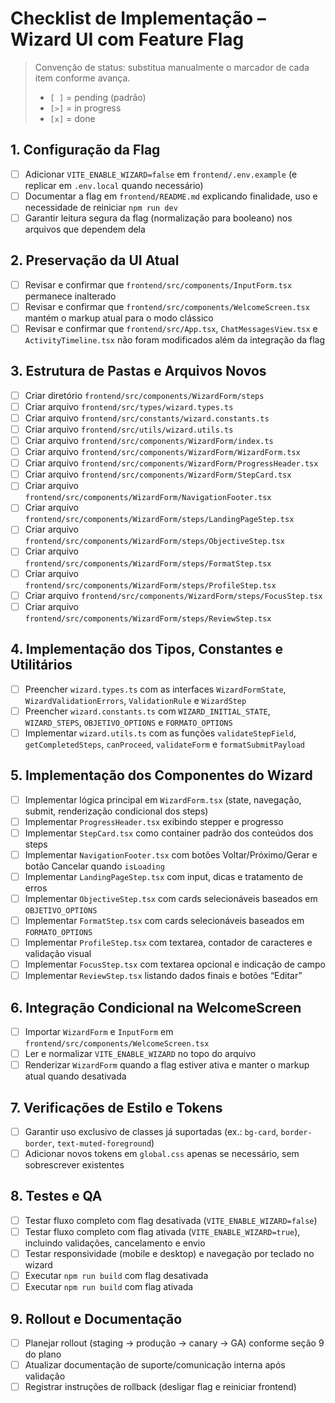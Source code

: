 # Checklist de Implementação – Wizard UI com Feature Flag

> Convenção de status: substitua manualmente o marcador de cada item conforme avança.
> - `[ ]` = pending (padrão)
> - `[>]` = in progress
> - `[x]` = done

## 1. Configuração da Flag
- [ ] Adicionar `VITE_ENABLE_WIZARD=false` em `frontend/.env.example` (e replicar em `.env.local` quando necessário)
- [ ] Documentar a flag em `frontend/README.md` explicando finalidade, uso e necessidade de reiniciar `npm run dev`
- [ ] Garantir leitura segura da flag (normalização para booleano) nos arquivos que dependem dela

## 2. Preservação da UI Atual
- [ ] Revisar e confirmar que `frontend/src/components/InputForm.tsx` permanece inalterado
- [ ] Revisar e confirmar que `frontend/src/components/WelcomeScreen.tsx` mantém o markup atual para o modo clássico
- [ ] Revisar e confirmar que `frontend/src/App.tsx`, `ChatMessagesView.tsx` e `ActivityTimeline.tsx` não foram modificados além da integração da flag

## 3. Estrutura de Pastas e Arquivos Novos
- [ ] Criar diretório `frontend/src/components/WizardForm/steps`
- [ ] Criar arquivo `frontend/src/types/wizard.types.ts`
- [ ] Criar arquivo `frontend/src/constants/wizard.constants.ts`
- [ ] Criar arquivo `frontend/src/utils/wizard.utils.ts`
- [ ] Criar arquivo `frontend/src/components/WizardForm/index.ts`
- [ ] Criar arquivo `frontend/src/components/WizardForm/WizardForm.tsx`
- [ ] Criar arquivo `frontend/src/components/WizardForm/ProgressHeader.tsx`
- [ ] Criar arquivo `frontend/src/components/WizardForm/StepCard.tsx`
- [ ] Criar arquivo `frontend/src/components/WizardForm/NavigationFooter.tsx`
- [ ] Criar arquivo `frontend/src/components/WizardForm/steps/LandingPageStep.tsx`
- [ ] Criar arquivo `frontend/src/components/WizardForm/steps/ObjectiveStep.tsx`
- [ ] Criar arquivo `frontend/src/components/WizardForm/steps/FormatStep.tsx`
- [ ] Criar arquivo `frontend/src/components/WizardForm/steps/ProfileStep.tsx`
- [ ] Criar arquivo `frontend/src/components/WizardForm/steps/FocusStep.tsx`
- [ ] Criar arquivo `frontend/src/components/WizardForm/steps/ReviewStep.tsx`

## 4. Implementação dos Tipos, Constantes e Utilitários
- [ ] Preencher `wizard.types.ts` com as interfaces `WizardFormState`, `WizardValidationErrors`, `ValidationRule` e `WizardStep`
- [ ] Preencher `wizard.constants.ts` com `WIZARD_INITIAL_STATE`, `WIZARD_STEPS`, `OBJETIVO_OPTIONS` e `FORMATO_OPTIONS`
- [ ] Implementar `wizard.utils.ts` com as funções `validateStepField`, `getCompletedSteps`, `canProceed`, `validateForm` e `formatSubmitPayload`

## 5. Implementação dos Componentes do Wizard
- [ ] Implementar lógica principal em `WizardForm.tsx` (state, navegação, submit, renderização condicional dos steps)
- [ ] Implementar `ProgressHeader.tsx` exibindo stepper e progresso
- [ ] Implementar `StepCard.tsx` como container padrão dos conteúdos dos steps
- [ ] Implementar `NavigationFooter.tsx` com botões Voltar/Próximo/Gerar e botão Cancelar quando `isLoading`
- [ ] Implementar `LandingPageStep.tsx` com input, dicas e tratamento de erros
- [ ] Implementar `ObjectiveStep.tsx` com cards selecionáveis baseados em `OBJETIVO_OPTIONS`
- [ ] Implementar `FormatStep.tsx` com cards selecionáveis baseados em `FORMATO_OPTIONS`
- [ ] Implementar `ProfileStep.tsx` com textarea, contador de caracteres e validação visual
- [ ] Implementar `FocusStep.tsx` com textarea opcional e indicação de campo
- [ ] Implementar `ReviewStep.tsx` listando dados finais e botões “Editar”

## 6. Integração Condicional na WelcomeScreen
- [ ] Importar `WizardForm` e `InputForm` em `frontend/src/components/WelcomeScreen.tsx`
- [ ] Ler e normalizar `VITE_ENABLE_WIZARD` no topo do arquivo
- [ ] Renderizar `WizardForm` quando a flag estiver ativa e manter o markup atual quando desativada

## 7. Verificações de Estilo e Tokens
- [ ] Garantir uso exclusivo de classes já suportadas (ex.: `bg-card`, `border-border`, `text-muted-foreground`)
- [ ] Adicionar novos tokens em `global.css` apenas se necessário, sem sobrescrever existentes

## 8. Testes e QA
- [ ] Testar fluxo completo com flag desativada (`VITE_ENABLE_WIZARD=false`)
- [ ] Testar fluxo completo com flag ativada (`VITE_ENABLE_WIZARD=true`), incluindo validações, cancelamento e envio
- [ ] Testar responsividade (mobile e desktop) e navegação por teclado no wizard
- [ ] Executar `npm run build` com flag desativada
- [ ] Executar `npm run build` com flag ativada

## 9. Rollout e Documentação
- [ ] Planejar rollout (staging → produção → canary → GA) conforme seção 9 do plano
- [ ] Atualizar documentação de suporte/comunicação interna após validação
- [ ] Registrar instruções de rollback (desligar flag e reiniciar frontend)
